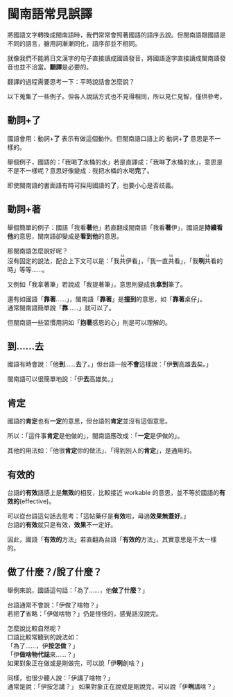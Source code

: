 # 閩南語常見誤譯

將國語文字轉換成閩南語時，我們常常會照著國語的語序去說。但閩南語跟國語是不同的語言，雖用詞漸漸同化，語序卻並不相同。

就像我們不能將日文漢字的句子直接讀成國語發音，將國語逐字直接讀成閩南語發音也並不洽當。**翻譯**是必要的。

翻譯的過程需要思考一下：平時說話會怎麼說？

以下蒐集了一些例子。但各人說話方式也不見得相同，所以見仁見智，僅供參考。

## 動詞+**了**

國語會用：動詞+**了** 表示有做這個動作。但閩南語口語上的 動詞+**了** 意思是不一樣的。

舉個例子，國語的：「我喝**了**水桶的水」若是直譯成：「我啉**了**水桶的水」，意思是不是不一樣呢？意思好像變成：我把水桶的水喝**完**了。  

即使閩南語的書面語有時可採用國語的**了**，也要小心是否歧義。

## 動詞+**著**

舉個簡單的例子：國語「我看**著**他」若直翻成閩南語「我看**著**伊」，國語是**持續看他**的意思，閩南語卻變成是**看到他**的意思。

那閩南語怎麼說好呢？  
沒有固定的說法，配合上下文可以是：「我<ruby>共<rt>kā</rt></ruby>伊看」，「我一直<ruby>共<rt>kā</rt></ruby>看」，「我**咧**<ruby>共<rt>kā</rt></ruby>看的時」等等……。

又例如「我拿著筆」若說成「我提著筆」，意思則變成我**拿到**筆了。

還有如國語「**靠著**……」，閩南語「**靠著**」是**撞到**的意思，如「**靠著**桌仔」。  
通常閩南語簡單說「**靠**……」就可以了。

但閩南語一些習慣用詞如「**抱著**感恩的心」則是可以理解的。

## 到……去

國語有時會說：「他**到**……**去**了。」但台語一般**不會**這樣說：「伊**到**高雄**去**矣。」

閩南語可以很簡單地說：「伊**去**高雄矣。」

## 肯定

國語的**肯定**也有**一定**的意思，但台語的**肯定**並沒有這個意思。

所以：「這件事**肯定**是他做的」，閩南語應改成：「**一定**是伊做的」。

其他的用法如：「他很**肯定**你的做法」、「得到別人的**肯定**」，是通用的。  

## 有效的

台語的**有效**語感上是**無效**的相反，比較接近 workable 的意思，並不等於國語的**有效的**(effective)。

可以從台語這句話去思考：「這帖藥仔是**有效**啦，毋過**效果無蓋好**。」  
台語的**有效**就只是有效，**效果**不一定好。

因此，國語「**有效的**方法」若直翻為台語「**有效的**方法」，其實意思是不太一樣的。

## 做了什麼？/說了什麼？

舉例來說，國語這句話：「為了……，他**做了什麼**？」  

台語通常不會說：「伊做了啥物？」  
若把**了**省略：「伊做啥物？」仍是怪怪的，感覺話沒說完。

怎麼說比較自然呢？  
口語比較常聽到的說法如：  
「為了……，伊**按怎做**？」  
「伊**做啥物代誌**來……？」  
如果對象正在做或是剛做完，可以說「伊**咧**創啥？」

同樣，也很少聽人說：「伊講了啥物？」  
通常是說：「伊按怎講？」
如果對象正在說或是剛說完，可以說「伊**咧**講啥？」
